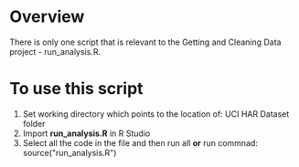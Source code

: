 # Overview
There is only one script that is relevant to the Getting and Cleaning Data project - run_analysis.R. 

# To use this script

1. Set working directory which points to the location of: UCI HAR Dataset folder
2. Import **run_analysis.R** in R Studio
3. Select all the code in the file and then run all **or** run commnad:  source("run_analysis.R")

